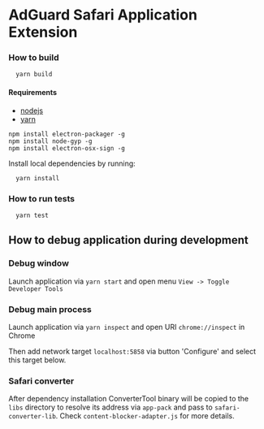 # AdGuard Safari Application Extension

### How to build
```
  yarn build
```

#### Requirements

- [nodejs](https://nodejs.org/en/download/)
- [yarn](https://yarnpkg.com/en/docs/install/)

```
npm install electron-packager -g
npm install node-gyp -g 
npm install electron-osx-sign -g
```

Install local dependencies by running:
```
  yarn install
```

### How to run tests
```
  yarn test
```

## How to debug application during development

### Debug window

Launch application via `yarn start` and open menu `View -> Toggle Developer Tools`

### Debug main process

Launch application via `yarn inspect` and open URI `chrome://inspect` in Chrome

Then add network target `localhost:5858` via button 'Configure' and select this target below.

### Safari converter

After dependency installation ConverterTool binary will be copied to the `libs` directory to resolve its address via `app-pack` and pass to `safari-converter-lib`.
Check `content-blocker-adapter.js` for more details.
